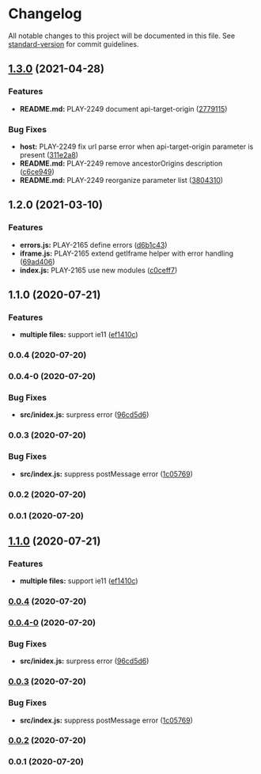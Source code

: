 # Changelog

All notable changes to this project will be documented in this file. See [standard-version](https://github.com/conventional-changelog/standard-version) for commit guidelines.

## [1.3.0](https://github.com/IBM/video-streaming-web-player-api/compare/v1.2.0...v1.3.0) (2021-04-28)


### Features

* **README.md:** PLAY-2249 document api-target-origin ([2779115](https://github.com/IBM/video-streaming-web-player-api/commit/2779115ea54c92586e8e255a55afdef813703521))


### Bug Fixes

* **host:** PLAY-2249 fix url parse error when api-target-origin parameter is present ([311e2a8](https://github.com/IBM/video-streaming-web-player-api/commit/311e2a80391b23739c2a590848ada340c6952bd4))
* **README.md:** PLAY-2249 remove ancestorOrigins description ([c6ce949](https://github.com/IBM/video-streaming-web-player-api/commit/c6ce9498c8bdae69bd5b86a6c2c2aaefc0042cfe))
* **README.md:** PLAY-2249 reorganize parameter list ([3804310](https://github.com/IBM/video-streaming-web-player-api/commit/3804310dea294105dd2474e033abc0793b5626a4))

## 1.2.0 (2021-03-10)


### Features

* **errors.js:** PLAY-2165 define errors ([d6b1c43](https://github.com/IBM/video-streaming-web-player-api/commit/d6b1c4381a34e961929ef90474bce7a0b3cbbef7))
* **iframe.js:** PLAY-2165 extend getIframe helper with error handling ([69ad406](https://github.com/IBM/video-streaming-web-player-api/commit/69ad406cfc9f5d76b870dccafac063e1b6db975a))
* **index.js:** PLAY-2165 use new modules ([c0ceff7](https://github.com/IBM/video-streaming-web-player-api/commit/c0ceff7b9d59334c598cf9c7a8b002aaf16853fa))

## 1.1.0 (2020-07-21)


### Features

* **multiple files:** support ie11 ([ef1410c](https://github.com/IBM/video-streaming-web-player-api/commit/ef1410c45480d5f1c3f74fcfc00662f8aeaccd56))

### 0.0.4 (2020-07-20)

### 0.0.4-0 (2020-07-20)


### Bug Fixes

* **src/inidex.js:** surpress error ([96cd5d6](https://github.com/IBM/video-streaming-web-player-api/commit/96cd5d6a6139941b1ae13114174bc698ba1e6b17))

### 0.0.3 (2020-07-20)


### Bug Fixes

* **src/index.js:** suppress postMessage error ([1c05769](https://github.com/IBM/video-streaming-web-player-api/commit/1c057695f016492b9e14d4cc665316a6f5c11ceb))

### 0.0.2 (2020-07-20)

### 0.0.1 (2020-07-20)

## [1.1.0](https://github.com/IBM/video-streaming-web-player-api/compare/v0.0.4...v1.1.0) (2020-07-21)


### Features

* **multiple files:** support ie11 ([ef1410c](https://github.com/IBM/video-streaming-web-player-api/commit/ef1410c45480d5f1c3f74fcfc00662f8aeaccd56))

### [0.0.4](https://github.com/IBM/video-streaming-web-player-api/compare/v0.0.4-0...v0.0.4) (2020-07-20)

### [0.0.4-0](https://github.com/IBM/video-streaming-web-player-api/compare/v0.0.3...v0.0.4-0) (2020-07-20)


### Bug Fixes

* **src/inidex.js:** surpress error ([96cd5d6](https://github.com/IBM/video-streaming-web-player-api/commit/96cd5d6a6139941b1ae13114174bc698ba1e6b17))

### [0.0.3](https://github.com/IBM/video-streaming-web-player-api/compare/v0.0.2...v0.0.3) (2020-07-20)


### Bug Fixes

* **src/index.js:** suppress postMessage error ([1c05769](https://github.com/IBM/video-streaming-web-player-api/commit/1c057695f016492b9e14d4cc665316a6f5c11ceb))

### [0.0.2](https://github.com/IBM/video-streaming-web-player-api/compare/v0.0.1...v0.0.2) (2020-07-20)

### 0.0.1 (2020-07-20)
